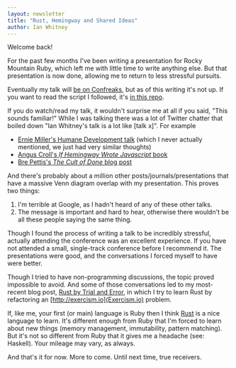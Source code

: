 ```yaml
---
layout: newsletter
title: "Rust, Hemingway and Shared Ideas"
author: Ian Whitney
---
```


Welcome back!

For the past few months I've been writing a presentation for Rocky Mountain Ruby, which left me with little time to write anything else. But that presentation is now done, allowing me to return to less stressful pursuits.

Eventually my talk will [be on Confreaks](http://confreaks.tv/events/rmr2015), but as of this writing it's not up. If you want to read the script I followed, it's [in this repo](https://github.com/IanWhitney/hemingway).

If you do watch/read my talk, it wouldn't surprise me at all if you said, "This sounds familiar!" While I was talking there was a lot of Twitter chatter that boiled down "Ian Whitney's talk is a lot like [talk x]". For example

- [Ernie Miller's Humane Development talk](https://twitter.com/GordonDiggs/status/647451494497677312) (which I never actually mentioned, we just had very similar thoughts)
- [Angus Croll's _If Hemingway Wrote Javascript_ book](https://twitter.com/steveklabnik/status/647107307965288448)
- [Bre Pettis's _The Cult of Done_ blog post](https://twitter.com/kerrizor/status/647107378949697537)

And there's probably about a million other posts/journals/presentations that have a massive Venn diagram overlap with my presentation. This proves two things:

1. I'm terrible at Google, as I hadn't heard of any of these other talks.
2. The message is important and hard to hear, otherwise there wouldn't be all these people saying the same thing.

Though I found the process of writing a talk to be incredibly stressful, actually attending the conference was an excellent experience. If you have not attended a small, single-track conference before I recommend it. The presentations were good, and the conversations I forced myself to have were better.

Though I tried to have non-programming discussions, the topic proved impossible to avoid. And some of those conversations led to my most-recent blog post, [Rust by Trial and Error](http://designisrefactoring.com/2015/10/02/rust-by-trial-and-error/), in which I try to learn Rust by refactoring an [http://exercism.io](Exercism.io) problem.

If, like me, your first (or main) language is Ruby then I think [Rust](https://www.rust-lang.org) is a nice language to learn. It's different enough from Ruby that I'm forced to learn about new things (memory management, immutability, pattern matching). But it's not so different from Ruby that it gives me a headache (see: Haskell). Your mileage may vary, as always.

And that's it for now. More to come. Until next time, true receivers.

